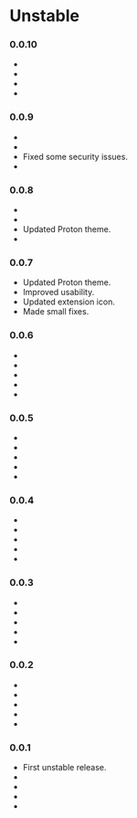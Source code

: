# Unstable

### 0.0.10

- 
- 
- 
- 

### 0.0.9

- 
- 
- Fixed some security issues.
- 

### 0.0.8

- 
- 
- Updated Proton theme.
- 

### 0.0.7

- Updated Proton theme.
- Improved usability.
- Updated extension icon.
- Made small fixes.

### 0.0.6

- 
- 
- 
- 
- 

### 0.0.5

- 
- 
- 
- 
- 

### 0.0.4

- 
- 
- 
- 
- 

### 0.0.3

- 
- 
- 
- 
- 

### 0.0.2

- 
- 
- 
- 
- 

### 0.0.1

- First unstable release.
- 
- 
- 
- 
